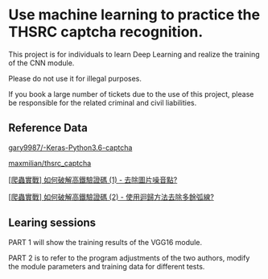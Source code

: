 # Use machine learning to practice the THSRC captcha recognition.

This project is for individuals to learn Deep Learning and realize the training of the CNN module.

Please do not use it for illegal purposes.

If you book a large number of tickets due to the use of this project, please be responsible for the related criminal and civil liabilities.


## Reference Data
[gary9987/-Keras-Python3.6-captcha](https://github.com/gary9987/-Keras-TensorFlow-Python3.6-)

[maxmilian/thsrc_captcha](https://github.com/maxmilian/thsrc_captcha)

[[爬蟲實戰] 如何破解高鐵驗證碼 (1) - 去除圖片噪音點?](https://www.youtube.com/watch?v=6HGbKdB4kVY)

[[爬蟲實戰] 如何破解高鐵驗證碼 (2) - 使用迴歸方法去除多餘弧線?](https://www.youtube.com/watch?v=4DHcOPSfC4c)


## Learing sessions
PART 1 will show the training results of the VGG16 module.

PART 2 is to refer to the program adjustments of the two authors, modify the module parameters and training data for different tests.

